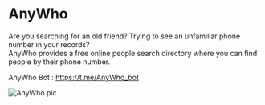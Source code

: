 # AnyWho
Are you searching for an old friend?
Trying to see an unfamiliar phone number in your records? <br>
AnyWho provides a free online people search directory where you can find people by their phone number.

AnyWho Bot :
https://t.me/AnyWho_bot

![AnyWho pic]((https://user-images.githubusercontent.com/54961548/176185465-3d6b9599-8cdf-4a3f-8091-1d558dd17165.png)|width=100)

